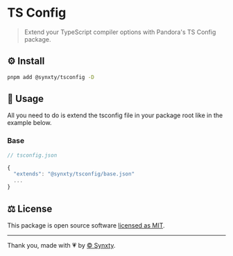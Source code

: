 # TS Config

> Extend your TypeScript compiler options with Pandora's TS Config package.

## ⚙️ Install

```bash
pnpm add @synxty/tsconfig -D
```

## 🔧 Usage

All you need to do is extend the tsconfig file in your package root like in the example below.

### Base

```typescript
// tsconfig.json

{
  "extends": "@synxty/tsconfig/base.json"
  ...
}
```

## ⚖️ License

This package is open source software [licensed as MIT](LICENSE).

---

Thank you, made with 💗 by [&copy; Synxty](https://github.com/synxty).
